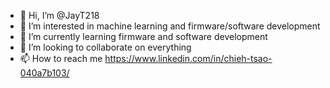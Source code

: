 - 👋 Hi, I’m @JayT218
- 👀 I’m interested in machine learning and firmware/software development
- 🌱 I’m currently learning firmware and software development
- 💞️ I’m looking to collaborate on everything
- 📫 How to reach me https://www.linkedin.com/in/chieh-tsao-040a7b103/

<!---
JayT218/JayT218 is a ✨ special ✨ repository because its `README.md` (this file) appears on your GitHub profile.
You can click the Preview link to take a look at your changes.
--->
